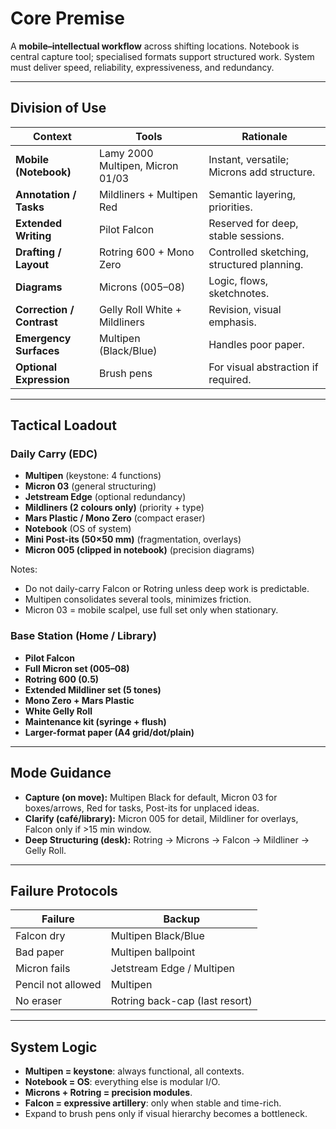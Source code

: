 # Core Premise

A **mobile–intellectual workflow** across shifting locations. Notebook is central capture tool; specialised formats support structured work. System must deliver speed, reliability, expressiveness, and redundancy.

---

## Division of Use

| Context                   | Tools                            | Rationale                                  |
| ------------------------- | -------------------------------- | ------------------------------------------ |
| **Mobile (Notebook)**     | Lamy 2000 Multipen, Micron 01/03 | Instant, versatile; Microns add structure. |
| **Annotation / Tasks**    | Mildliners + Multipen Red        | Semantic layering, priorities.             |
| **Extended Writing**      | Pilot Falcon                     | Reserved for deep, stable sessions.        |
| **Drafting / Layout**     | Rotring 600 + Mono Zero          | Controlled sketching, structured planning. |
| **Diagrams**              | Microns (005–08)                 | Logic, flows, sketchnotes.                 |
| **Correction / Contrast** | Gelly Roll White + Mildliners    | Revision, visual emphasis.                 |
| **Emergency Surfaces**    | Multipen (Black/Blue)            | Handles poor paper.                        |
| **Optional Expression**   | Brush pens                       | For visual abstraction if required.        |

---

## Tactical Loadout

### Daily Carry (EDC)

* **Multipen** (keystone: 4 functions)
* **Micron 03** (general structuring)
* **Jetstream Edge** (optional redundancy)
* **Mildliners (2 colours only)** (priority + type)
* **Mars Plastic / Mono Zero** (compact eraser)
* **Notebook** (OS of system)
* **Mini Post-its (50×50 mm)** (fragmentation, overlays)
* **Micron 005 (clipped in notebook)** (precision diagrams)

Notes:

* Do not daily-carry Falcon or Rotring unless deep work is predictable.
* Multipen consolidates several tools, minimizes friction.
* Micron 03 = mobile scalpel, use full set only when stationary.

### Base Station (Home / Library)

* **Pilot Falcon**
* **Full Micron set (005–08)**
* **Rotring 600 (0.5)**
* **Extended Mildliner set (5 tones)**
* **Mono Zero + Mars Plastic**
* **White Gelly Roll**
* **Maintenance kit (syringe + flush)**
* **Larger-format paper (A4 grid/dot/plain)**

---

## Mode Guidance

* **Capture (on move):** Multipen Black for default, Micron 03 for boxes/arrows, Red for tasks, Post-its for unplaced ideas.
* **Clarify (café/library):** Micron 005 for detail, Mildliner for overlays, Falcon only if >15 min window.
* **Deep Structuring (desk):** Rotring → Microns → Falcon → Mildliner → Gelly Roll.

---

## Failure Protocols

| Failure            | Backup                         |
| ------------------ | ------------------------------ |
| Falcon dry         | Multipen Black/Blue            |
| Bad paper          | Multipen ballpoint             |
| Micron fails       | Jetstream Edge / Multipen      |
| Pencil not allowed | Multipen                       |
| No eraser          | Rotring back-cap (last resort) |

---

## System Logic

* **Multipen = keystone**: always functional, all contexts.
* **Notebook = OS**: everything else is modular I/O.
* **Microns + Rotring = precision modules**.
* **Falcon = expressive artillery**: only when stable and time-rich.
* Expand to brush pens only if visual hierarchy becomes a bottleneck.
